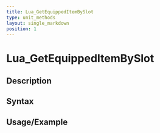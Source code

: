```yaml
---
title: Lua_GetEquippedItemBySlot
type: unit_methods
layout: single_markdown
position: 1
---
```


# Lua_GetEquippedItemBySlot

## Description

## Syntax

## Usage/Example


